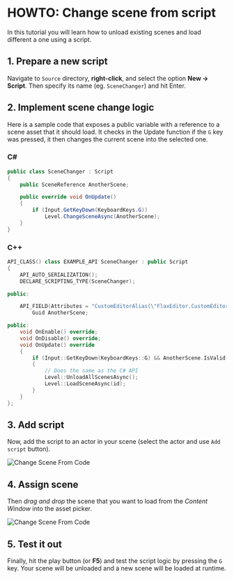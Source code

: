 # HOWTO: Change scene from script

In this tutorial you will learn how to unload existing scenes and load different a one using a script.

## 1. Prepare a new script

Navigate to `Source` directory, **right-click**, and select the option **New -> Script**. Then specify its name (eg. `SceneChanger`) and hit Enter.

## 2. Implement scene change logic

Here is a sample code that exposes a public variable with a reference to a scene asset that it should load. It checks in the Update function if the `G` key was pressed, it then changes the current scene into the selected one.

### C#

```cs
public class SceneChanger : Script
{
	public SceneReference AnotherScene;

	public override void OnUpdate()
	{
		if (Input.GetKeyDown(KeyboardKeys.G))
			Level.ChangeSceneAsync(AnotherScene);
	}
}
```

### C++

```cpp
API_CLASS() class EXAMPLE_API SceneChanger : public Script
{
    API_AUTO_SERIALIZATION();
    DECLARE_SCRIPTING_TYPE(SceneChanger);

public:

    API_FIELD(Attributes = "CustomEditorAlias(\"FlaxEditor.CustomEditors.Editors.SceneRefEditor\"), AssetReference(typeof(SceneReference))")
        Guid AnotherScene;

public:
    void OnEnable() override;
    void OnDisable() override;
    void OnUpdate() override
    {
        if (Input::GetKeyDown(KeyboardKeys::G) && AnotherScene.IsValid())
        {
			// Does the same as the C# API
			Level::UnloadAllScenesAsync();
			Level::LoadSceneAsync(id);
        }
    }
};
```

## 3. Add script

Now, add the script to an actor in your scene (select the actor and use `Add script` button).

![Change Scene From Code](media/change-scene-1.png)

## 4. Assign scene

Then *drag and drop* the scene that you want to load from the *Content Window* into the asset picker.

![Change Scene From Code](media/change-scene-2.png)

## 5. Test it out

Finally, hit the play button (or **F5**) and test the script logic by pressing the `G` key. Your scene will be unloaded and a new scene will be loaded at runtime.

